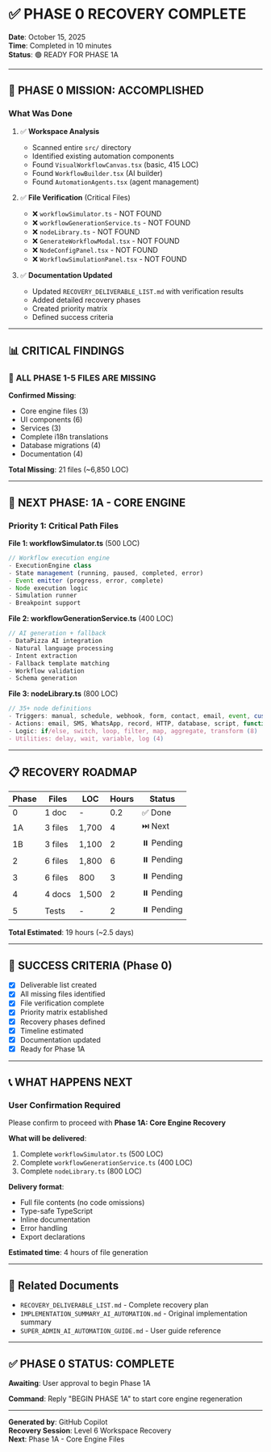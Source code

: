 # ✅ PHASE 0 RECOVERY COMPLETE

**Date**: October 15, 2025  
**Time**: Completed in 10 minutes  
**Status**: 🟢 READY FOR PHASE 1A

---

## 🎯 PHASE 0 MISSION: ACCOMPLISHED

### What Was Done

1. ✅ **Workspace Analysis**
   - Scanned entire `src/` directory
   - Identified existing automation components
   - Found `VisualWorkflowCanvas.tsx` (basic, 415 LOC)
   - Found `WorkflowBuilder.tsx` (AI builder)
   - Found `AutomationAgents.tsx` (agent management)

2. ✅ **File Verification** (Critical Files)
   - ❌ `workflowSimulator.ts` - NOT FOUND
   - ❌ `workflowGenerationService.ts` - NOT FOUND
   - ❌ `nodeLibrary.ts` - NOT FOUND
   - ❌ `GenerateWorkflowModal.tsx` - NOT FOUND
   - ❌ `NodeConfigPanel.tsx` - NOT FOUND
   - ❌ `WorkflowSimulationPanel.tsx` - NOT FOUND

3. ✅ **Documentation Updated**
   - Updated `RECOVERY_DELIVERABLE_LIST.md` with verification results
   - Added detailed recovery phases
   - Created priority matrix
   - Defined success criteria

---

## 📊 CRITICAL FINDINGS

### 🔴 **ALL PHASE 1-5 FILES ARE MISSING**

**Confirmed Missing**:

- Core engine files (3)
- UI components (6)
- Services (3)
- Complete i18n translations
- Database migrations (4)
- Documentation (4)

**Total Missing**: 21 files (~6,850 LOC)

---

## 🚀 NEXT PHASE: 1A - CORE ENGINE

### Priority 1: Critical Path Files

**File 1: workflowSimulator.ts** (500 LOC)

```typescript
// Workflow execution engine
- ExecutionEngine class
- State management (running, paused, completed, error)
- Event emitter (progress, error, complete)
- Node execution logic
- Simulation runner
- Breakpoint support
```

**File 2: workflowGenerationService.ts** (400 LOC)

```typescript
// AI generation + fallback
- DataPizza AI integration
- Natural language processing
- Intent extraction
- Fallback template matching
- Workflow validation
- Schema generation
```

**File 3: nodeLibrary.ts** (800 LOC)

```typescript
// 35+ node definitions
- Triggers: manual, schedule, webhook, form, contact, email, event, custom (8)
- Actions: email, SMS, WhatsApp, record, HTTP, database, script, function, etc (15)
- Logic: if/else, switch, loop, filter, map, aggregate, transform (8)
- Utilities: delay, wait, variable, log (4)
```

---

## 📋 RECOVERY ROADMAP

| Phase | Files   | LOC   | Hours | Status     |
| ----- | ------- | ----- | ----- | ---------- |
| 0     | 1 doc   | -     | 0.2   | ✅ Done    |
| 1A    | 3 files | 1,700 | 4     | ⏭️ Next    |
| 1B    | 3 files | 1,100 | 2     | ⏸️ Pending |
| 2     | 6 files | 1,800 | 6     | ⏸️ Pending |
| 3     | 6 files | 800   | 3     | ⏸️ Pending |
| 4     | 4 docs  | 1,500 | 2     | ⏸️ Pending |
| 5     | Tests   | -     | 2     | ⏸️ Pending |

**Total Estimated**: 19 hours (~2.5 days)

---

## 🎯 SUCCESS CRITERIA (Phase 0)

- [x] Deliverable list created
- [x] All missing files identified
- [x] File verification complete
- [x] Priority matrix established
- [x] Recovery phases defined
- [x] Timeline estimated
- [x] Documentation updated
- [x] Ready for Phase 1A

---

## 📞 WHAT HAPPENS NEXT

### **User Confirmation Required**

Please confirm to proceed with **Phase 1A: Core Engine Recovery**

**What will be delivered**:

1. Complete `workflowSimulator.ts` (500 LOC)
2. Complete `workflowGenerationService.ts` (400 LOC)
3. Complete `nodeLibrary.ts` (800 LOC)

**Delivery format**:

- Full file contents (no code omissions)
- Type-safe TypeScript
- Inline documentation
- Error handling
- Export declarations

**Estimated time**: 4 hours of file generation

---

## 🔗 Related Documents

- `RECOVERY_DELIVERABLE_LIST.md` - Complete recovery plan
- `IMPLEMENTATION_SUMMARY_AI_AUTOMATION.md` - Original implementation summary
- `SUPER_ADMIN_AI_AUTOMATION_GUIDE.md` - User guide reference

---

## ✅ PHASE 0 STATUS: COMPLETE

**Awaiting**: User approval to begin Phase 1A

**Command**: Reply "BEGIN PHASE 1A" to start core engine regeneration

---

**Generated by**: GitHub Copilot  
**Recovery Session**: Level 6 Workspace Recovery  
**Next**: Phase 1A - Core Engine Files
